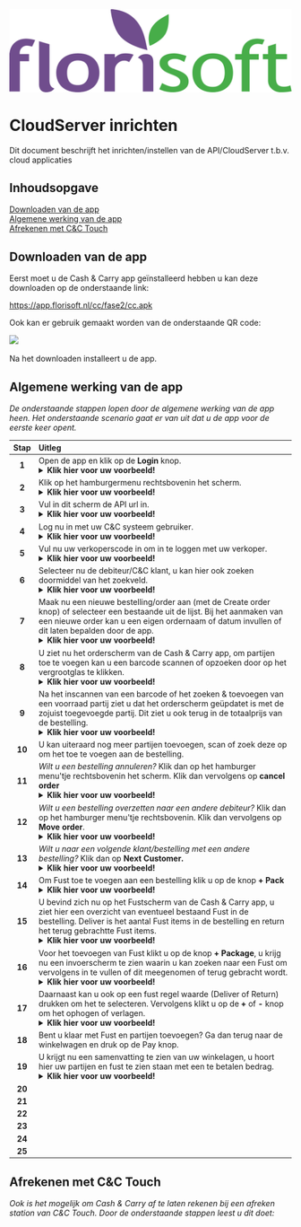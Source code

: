 <img src="../../fslogo.png">

# CloudServer inrichten

Dit document beschrijft het inrichten/instellen van de API/CloudServer t.b.v. cloud applicaties

## Inhoudsopgave

[Downloaden van de app](#downloaden-van-de-app)  
[Algemene werking van de app](#algemene-werking-van-de-app)  
[Afrekenen met C&C Touch](#afrekenen-met-cc-touch)  

## Downloaden van de app

Eerst moet u de Cash & Carry app geïnstalleerd hebben u kan deze downloaden op de onderstaande link: 

https://app.florisoft.nl/cc/fase2/cc.apk

Ook kan er gebruik gemaakt worden van de onderstaande QR code:

<img src="../Cloud App QR-codes/PNG images/C&C App QR.png" width="300px">

Na het downloaden installeert u de app.

## Algemene werking van de app

*De onderstaande stappen lopen door de algemene werking van de app heen. Het onderstaande scenario gaat er van uit dat u de app voor de eerste keer opent.*

|Stap|Uitleg|
|:-:|:--|
|**1**|Open de app en klik op de **Login** knop.<details><summary><b>Klik hier voor uw voorbeeld!</b></summary><img src=".Handleiding/image.png" height="400px"></details>|
|**2**|Klik op het hamburgermenu rechtsbovenin het scherm.<details><summary><b>Klik hier voor uw voorbeeld!</b></summary><img src=".Cash & Carry App/image9.png" height="400px"></details>|
|**3**|Vul in dit scherm de API url in.<details><summary><b>Klik hier voor uw voorbeeld!</b></summary><img src=".Cash & Carry App/image3.png" height="400px"></details>|
|**4**|Log nu in met uw C&C systeem gebruiker.<details><summary><b>Klik hier voor uw voorbeeld!</b></summary><img src=".Cash & Carry App/image2.png" height="400px"></details>|
|**5**|Vul nu uw verkoperscode in om in te loggen met uw verkoper.<details><summary><b>Klik hier voor uw voorbeeld!</b></summary><img src=".Cash & Carry App/image4.png" height="400px"></details>|
|**6**|Selecteer nu de debiteur/C&C klant, u kan hier ook zoeken doormiddel van het zoekveld.<details><summary><b>Klik hier voor uw voorbeeld!</b></summary><img src=".Cash & Carry App/image5.png" height="400px"></details>|
|**7**|Maak nu een nieuwe bestelling/order aan (met de Create order knop) of selecteer een bestaande uit de lijst. Bij het aanmaken van een nieuwe order kan u een eigen ordernaam of datum invullen of dit laten bepalden door de app.<details><summary><b>Klik hier voor uw voorbeeld!</b></summary><img src=".Cash & Carry App/image4.png" height="400px"></details>|
|**8**|U ziet nu het orderscherm van de Cash & Carry app, om partijen toe te voegen kan u een barcode scannen of opzoeken door op het vergrootglas te klikken. <details><summary><b>Klik hier voor uw voorbeeld!</b></summary><img src=".Cash & Carry App/image4.png" height="400px"></details>|
|**9**|Na het inscannen van een barcode of het zoeken & toevoegen van een voorraad partij ziet u dat het orderscherm geüpdatet is met de zojuist toegevoegde partij. Dit ziet u ook terug in de totaalprijs van de bestelling.<details><summary><b>Klik hier voor uw voorbeeld!</b></summary><img src=".Cash & Carry App/image12.png" height="400px"></details>|
|**10**|U kan uiteraard nog meer partijen toevoegen, scan of zoek deze op om het toe te voegen aan de bestelling.|
|**11**|*Wilt u een bestelling annuleren?* Klik dan op het hamburger menu'tje rechtsbovenin het scherm. Klik dan vervolgens op **cancel order**<details><summary><b>Klik hier voor uw voorbeeld!</b></summary><img src=".Cash & Carry App/image13.png" height="400px">   <img src=".Cash & Carry App/image14.png" height="400px"></details>|
|**12**|*Wilt u een bestelling overzetten naar een andere debiteur?* Klik dan op het hamburger menu'tje rechtsbovenin. Klik dan vervolgens op **Move order**. <details><summary><b>Klik hier voor uw voorbeeld!</b></summary><img src=".Cash & Carry App/image13.png" height="400px">   <img src=".Cash & Carry App/image14.png" height="400px"></details>|
|**13**|*Wilt u naar een volgende klant/bestelling met een andere bestelling?* Klik dan op **Next Customer.**<details><summary><b>Klik hier voor uw voorbeeld!</b></summary><img src=".Cash & Carry App/image13.png" height="400px">   <img src=".Cash & Carry App/image14.png" height="400px"></details>|
|**14**|Om Fust toe te voegen aan een bestelling klik u op de knop **+ Pack**<details><summary><b>Klik hier voor uw voorbeeld!</b></summary><img src=".Cash & Carry App/image9.png" height="400px"></details>|
|**15**|U bevind zich nu op het Fustscherm van de Cash & Carry app, u ziet hier een overzicht van eventueel bestaand Fust in de bestelling. Deliver is het aantal Fust items in de bestelling en return het terug gebrachtte Fust items.<details><summary><b>Klik hier voor uw voorbeeld!</b></summary><img src=".Cash & Carry App/image9.png" height="400px"></details>|
|**16**|Voor het toevoegen van Fust klikt u op de knop **+ Package**, u krijg nu een invoerscherm te zien waarin u kan zoeken naar een Fust om vervolgens in te vullen of dit meegenomen of terug gebracht wordt.<details><summary><b>Klik hier voor uw voorbeeld!</b></summary><img src=".Cash & Carry App/image17.png" height="400px"><img src=".Cash & Carry App/image16.png" width="400px"></details>|
|**17**|Daarnaast kan u ook op een fust regel waarde (Deliver of Return) drukken om het te selecteren. Vervolgens klikt u op de **+** of **-** knop om het ophogen of verlagen. <details><summary><b>Klik hier voor uw voorbeeld!</b></summary><img src=".Cash & Carry App/image18.png" height="400px"></details>|
|**18**|Bent u klaar met Fust en partijen toevoegen? Ga dan terug naar de winkelwagen en druk op de Pay knop. |
|**19**|U krijgt nu een samenvatting te zien van uw winkelagen, u hoort hier uw partijen en fust te zien staan met een te betalen bedrag. <details><summary><b>Klik hier voor uw voorbeeld!</b></summary><img src=".Cash & Carry App/image19.png" height="400px"></details>|
|**20**||
|**21**||
|**22**||
|**23**||
|**24**||
|**25**||

<!--
    De laatste stappen moeten het betaalproces bevatten, hier staat voor nu nog 'Next customer'. Ik was hier mee bezig maar de Cloud server doet zo kut! Probeer zo min mogelijk uit en in te loggen dat vindt ie niet leuk.

    Vraag Hans of in het 'CC' Slack kanaal wat hier de bedoeling is.
-->

## Afrekenen met C&C Touch

*Ook is het mogelijk om Cash & Carry af te laten rekenen bij een afreken station van C&C Touch. Door de onderstaande stappen leest u dit doet:*

<!-- 
 Ik denk niet dat dit door de klant in te stellen is?
 Vraag dit aan @JelleBol?
 Juliën (04/04)
-->
